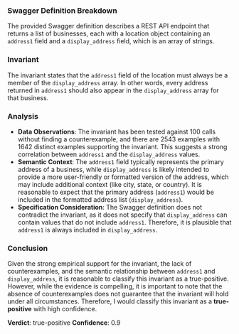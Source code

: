 ### Swagger Definition Breakdown
The provided Swagger definition describes a REST API endpoint that returns a list of businesses, each with a location object containing an `address1` field and a `display_address` field, which is an array of strings.

### Invariant
The invariant states that the `address1` field of the location must always be a member of the `display_address` array. In other words, every address returned in `address1` should also appear in the `display_address` array for that business.

### Analysis
- **Data Observations**: The invariant has been tested against 100 calls without finding a counterexample, and there are 2543 examples with 1642 distinct examples supporting the invariant. This suggests a strong correlation between `address1` and the `display_address` values.
- **Semantic Context**: The `address1` field typically represents the primary address of a business, while `display_address` is likely intended to provide a more user-friendly or formatted version of the address, which may include additional context (like city, state, or country). It is reasonable to expect that the primary address (`address1`) would be included in the formatted address list (`display_address`).
- **Specification Consideration**: The Swagger definition does not contradict the invariant, as it does not specify that `display_address` can contain values that do not include `address1`. Therefore, it is plausible that `address1` is always included in `display_address`.

### Conclusion
Given the strong empirical support for the invariant, the lack of counterexamples, and the semantic relationship between `address1` and `display_address`, it is reasonable to classify this invariant as a true-positive. However, while the evidence is compelling, it is important to note that the absence of counterexamples does not guarantee that the invariant will hold under all circumstances. Therefore, I would classify this invariant as a **true-positive** with high confidence.

**Verdict**: true-positive
**Confidence**: 0.9
